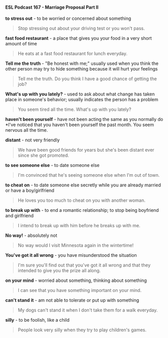 #### ESL Podcast 167 - Marriage Proposal Part II

**to stress out** - to be worried or concerned about something

> Stop stressing out about your driving test or you won't pass.

**fast food restaurant** - a place that gives you your food in a very short amount of
time

> He eats at a fast food restaurant for lunch everyday.

**Tell me the truth** - "Be honest with me;" usually used when you think the other
person may try to hide something because it will hurt your feelings

> Tell me the truth. Do you think I have a good chance of getting the job?

**What's up with you lately?** - used to ask about what change has taken place in
someone's behavior; usually indicates the person has a problem

> You seem tired all the time. What's up with you lately?

**haven't been yourself** - have not been acting the same as you normally do
*I've noticed that you haven't been yourself the past month. You seem nervous
all the time.

**distant** - not very friendly

> We have been good friends for years but she's been distant ever since she got
promoted.

**to see someone else** - to date someone else

> I'm convinced that he's seeing someone else when I'm out of town.

**to cheat on** - to date someone else secretly while you are already married or
have a boy/girlfriend

> He loves you too much to cheat on you with another woman.

**to break up with** - to end a romantic relationship; to stop being boyfriend and
girlfriend

> I intend to break up with him before he breaks up with me.

**No way!** - absolutely not

> No way would I visit Minnesota again in the wintertime!

**You've got it all wrong** - you have misunderstood the situation

> I'm sure you'll find out that you've got it all wrong and that they intended to give
you the prize all along.

**on your mind** - worried about something, thinking about something

> I can see that you have something important on your mind.

**can't stand it** - am not able to tolerate or put up with something

> My dogs can't stand it when I don't take them for a walk everyday.

**silly** - to be foolish, like a child

> People look very silly when they try to play children's games.


